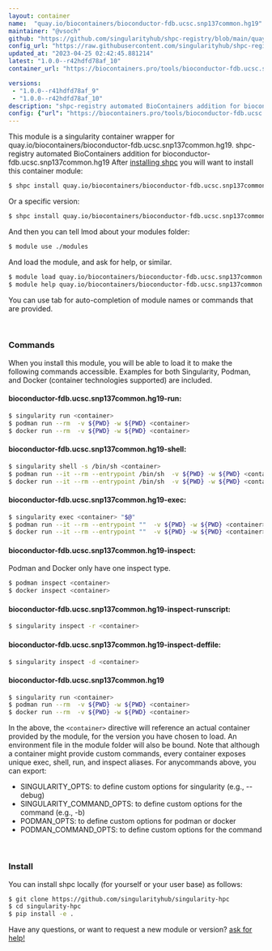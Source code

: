 ```yaml
---
layout: container
name:  "quay.io/biocontainers/bioconductor-fdb.ucsc.snp137common.hg19"
maintainer: "@vsoch"
github: "https://github.com/singularityhub/shpc-registry/blob/main/quay.io/biocontainers/bioconductor-fdb.ucsc.snp137common.hg19/container.yaml"
config_url: "https://raw.githubusercontent.com/singularityhub/shpc-registry/main/quay.io/biocontainers/bioconductor-fdb.ucsc.snp137common.hg19/container.yaml"
updated_at: "2023-04-25 02:42:45.881214"
latest: "1.0.0--r42hdfd78af_10"
container_url: "https://biocontainers.pro/tools/bioconductor-fdb.ucsc.snp137common.hg19"

versions:
 - "1.0.0--r41hdfd78af_9"
 - "1.0.0--r42hdfd78af_10"
description: "shpc-registry automated BioContainers addition for bioconductor-fdb.ucsc.snp137common.hg19"
config: {"url": "https://biocontainers.pro/tools/bioconductor-fdb.ucsc.snp137common.hg19", "maintainer": "@vsoch", "description": "shpc-registry automated BioContainers addition for bioconductor-fdb.ucsc.snp137common.hg19", "latest": {"1.0.0--r42hdfd78af_10": "sha256:76396c0a1c5a414d4e94b312a3b21cf48766541824a7b054c9d6d2506b272292"}, "tags": {"1.0.0--r41hdfd78af_9": "sha256:604eb1278b8dd555b27888c93c4d9ca0ece8e999863b9f33f852a616340616d9", "1.0.0--r42hdfd78af_10": "sha256:76396c0a1c5a414d4e94b312a3b21cf48766541824a7b054c9d6d2506b272292"}, "docker": "quay.io/biocontainers/bioconductor-fdb.ucsc.snp137common.hg19"}
---
```


This module is a singularity container wrapper for quay.io/biocontainers/bioconductor-fdb.ucsc.snp137common.hg19.
shpc-registry automated BioContainers addition for bioconductor-fdb.ucsc.snp137common.hg19
After [installing shpc](#install) you will want to install this container module:


```bash
$ shpc install quay.io/biocontainers/bioconductor-fdb.ucsc.snp137common.hg19
```

Or a specific version:

```bash
$ shpc install quay.io/biocontainers/bioconductor-fdb.ucsc.snp137common.hg19:1.0.0--r42hdfd78af_10
```

And then you can tell lmod about your modules folder:

```bash
$ module use ./modules
```

And load the module, and ask for help, or similar.

```bash
$ module load quay.io/biocontainers/bioconductor-fdb.ucsc.snp137common.hg19/1.0.0--r42hdfd78af_10
$ module help quay.io/biocontainers/bioconductor-fdb.ucsc.snp137common.hg19/1.0.0--r42hdfd78af_10
```

You can use tab for auto-completion of module names or commands that are provided.

<br>

### Commands

When you install this module, you will be able to load it to make the following commands accessible.
Examples for both Singularity, Podman, and Docker (container technologies supported) are included.

#### bioconductor-fdb.ucsc.snp137common.hg19-run:

```bash
$ singularity run <container>
$ podman run --rm  -v ${PWD} -w ${PWD} <container>
$ docker run --rm  -v ${PWD} -w ${PWD} <container>
```

#### bioconductor-fdb.ucsc.snp137common.hg19-shell:

```bash
$ singularity shell -s /bin/sh <container>
$ podman run --it --rm --entrypoint /bin/sh  -v ${PWD} -w ${PWD} <container>
$ docker run --it --rm --entrypoint /bin/sh  -v ${PWD} -w ${PWD} <container>
```

#### bioconductor-fdb.ucsc.snp137common.hg19-exec:

```bash
$ singularity exec <container> "$@"
$ podman run --it --rm --entrypoint ""  -v ${PWD} -w ${PWD} <container> "$@"
$ docker run --it --rm --entrypoint ""  -v ${PWD} -w ${PWD} <container> "$@"
```

#### bioconductor-fdb.ucsc.snp137common.hg19-inspect:

Podman and Docker only have one inspect type.

```bash
$ podman inspect <container>
$ docker inspect <container>
```

#### bioconductor-fdb.ucsc.snp137common.hg19-inspect-runscript:

```bash
$ singularity inspect -r <container>
```

#### bioconductor-fdb.ucsc.snp137common.hg19-inspect-deffile:

```bash
$ singularity inspect -d <container>
```



#### bioconductor-fdb.ucsc.snp137common.hg19

```bash
$ singularity run <container>
$ podman run --rm  -v ${PWD} -w ${PWD} <container>
$ docker run --rm  -v ${PWD} -w ${PWD} <container>
```


In the above, the `<container>` directive will reference an actual container provided
by the module, for the version you have chosen to load. An environment file in the
module folder will also be bound. Note that although a container
might provide custom commands, every container exposes unique exec, shell, run, and
inspect aliases. For anycommands above, you can export:

 - SINGULARITY_OPTS: to define custom options for singularity (e.g., --debug)
 - SINGULARITY_COMMAND_OPTS: to define custom options for the command (e.g., -b)
 - PODMAN_OPTS: to define custom options for podman or docker
 - PODMAN_COMMAND_OPTS: to define custom options for the command

<br>

### Install

You can install shpc locally (for yourself or your user base) as follows:

```bash
$ git clone https://github.com/singularityhub/singularity-hpc
$ cd singularity-hpc
$ pip install -e .
```

Have any questions, or want to request a new module or version? [ask for help!](https://github.com/singularityhub/singularity-hpc/issues)